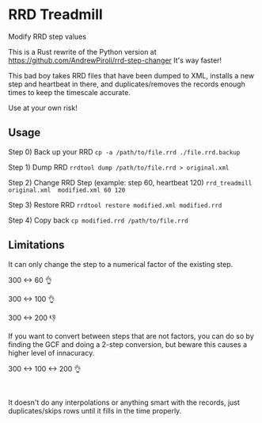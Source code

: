 # RRD Treadmill
 Modify RRD step values
 
 This is a Rust rewrite of the Python version at https://github.com/AndrewPiroli/rrd-step-changer
 It's way faster!


This bad boy takes RRD files that have been dumped to XML, installs a new step and heartbeat in there, and duplicates/removes the records enough times to keep the timescale accurate.

Use at your own risk!

## Usage

Step 0) Back up your RRD
  `cp -a /path/to/file.rrd ./file.rrd.backup`

Step 1) Dump RRD
  `rrdtool dump /path/to/file.rrd > original.xml`
  
Step 2) Change RRD Step (example: step 60, heartbeat 120)
  `rrd_treadmill original.xml  modified.xml 60 120`

Step 3) Restore RRD
  `rrdtool restore modified.xml modified.rrd`
  
Step 4) Copy back
    `cp modified.rrd /path/to/file.rrd`


## Limitations


It can only change the step to a numerical factor of the existing step. 

300 <-> 60 :ok_hand: 

300 <-> 100 :ok_hand:

300 <-> 200 :-1:

If you want to convert between steps that are not factors, you can do so by finding the GCF and doing a 2-step conversion, but beware this causes a higher level of innacuracy.

300 <-> 100 <-> 200 :ok_hand:



&nbsp;

It doesn't do any interpolations or anything smart with the records, just duplicates/skips rows until it fills in the time properly.
